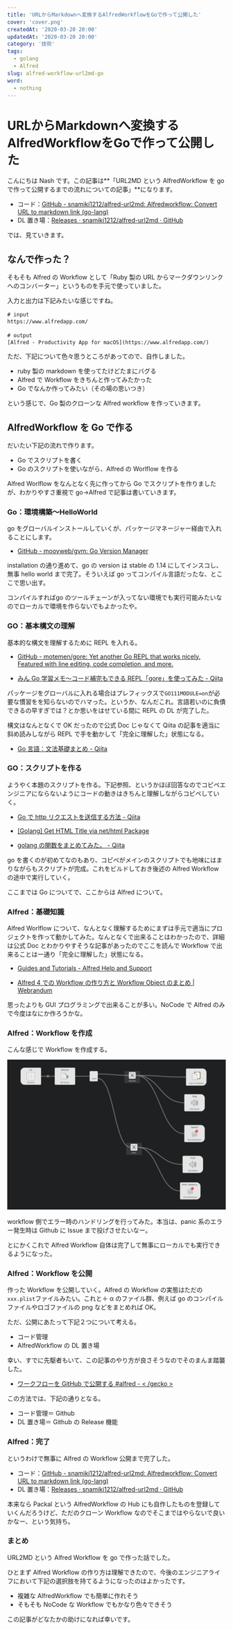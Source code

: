 ```yaml
---
title: 'URLからMarkdownへ変換するAlfredWorkflowをGoで作って公開した'
cover: 'cover.png'
createdAt: '2020-03-20 20:00'
updatedAt: '2020-03-20 20:00'
category: '技術'
tags:
  - golang
  - Alfred
slug: alfred-workflow-url2md-go
word:
  - nothing
---
```


# URLからMarkdownへ変換するAlfredWorkflowをGoで作って公開した

こんにちは Nash です。この記事は**「URL2MD という AlfredWorkflow を go で作って公開するまでの流れについての記事」**になります。

- コード：[GitHub - snamiki1212/alfred-url2md: Alfredworkflow: Convert URL to markdown link (go-lang)](https://github.com/snamiki1212/alfred-url2md)
- DL 置き場：[Releases · snamiki1212/alfred-url2md · GitHub](https://github.com/snamiki1212/alfred-url2md/releases)

では、見ていきます。

## なんで作った？

そもそも Alfred の Workflow として「Ruby 製の URL からマークダウンリンクへのコンバーター」というものを手元で使っていました。

入力と出力は下記みたいな感じですね。

```shell
# input
https://www.alfredapp.com/

# output
[Alfred - Productivity App for macOS](https://www.alfredapp.com/)
```

ただ、下記について色々思うところがあってので、自作しました。

- ruby 製の markdown を使ってたけどたまにバグる
- Alfred で Workflow をきちんと作ってみたかった
- Go でなんか作ってみたい（その場の思いつき）

という感じで、Go 製のクローンな Alfred workflow を作っていきます。

## AlfredWorkflow を Go で作る

だいたい下記の流れで作ります。

- Go でスクリプトを書く
- Go のスクリプトを使いながら、Alfred の Worlflow を作る

Alfred Worlflow をなんとなく先に作ってから Go でスクリプトを作りましたが、わかりやすさ重視で go→Alfred で記事は書いていきます。

### Go：環境構築〜HelloWorld

go をグローバルインストールしていくが、パッケージマネージャー経由で入れることにします。

- [GitHub - moovweb/gvm: Go Version Manager](https://github.com/moovweb/gvm)

installation の通り進めて、go の version は stable の 1.14 にしてインスコし、無事 hello world まで完了。そういえば go ってコンパイル言語だったな、とここで思い出す。

コンパイルすればgo のツールチェーンが入ってない環境でも実行可能みたいなのでローカルで環境を作らないでもよかったや。

### GO：基本構文の理解

基本的な構文を理解するために REPL を入れる。

- [GitHub - motemen/gore: Yet another Go REPL that works nicely. Featured with line editing, code completion, and more.](https://github.com/motemen/gore)

- [みん Go 学習メモ〜コード補完もできる REPL「gore」を使ってみた - Qiita](https://qiita.com/Ken2mer/items/94301d04d65c82088c60)

パッケージをグローバルに入れる場合はプレフィックスで`GO111MODULE=on`が必要な慣習をを知らないのでハマった。というか、なんだこれ。言語若いのに負債できるの早すぎでは？とか思いをはせている間に REPL の DL が完了した。

構文はなんとなくで OK だったので公式 Doc じゃなくて Qiita の記事を適当に斜め読みしながら REPL で手を動かして「完全に理解した」状態になる。

- [Go 言語：文法基礎まとめ - Qiita](https://qiita.com/HiromuMasuda0228/items/65b9a593275f769f6b69)

### GO：スクリプトを作る

ようやく本題のスクリプトを作る。下記参照、というかほぼ回答なのでコピペエンジニアにならないようにコードの動きはきちんと理解しながらコピペしていく。

- [Go で http リクエストを送信する方法 - Qiita](https://qiita.com/taizo/items/c397dbfed7215969b0a5)
- [[Golang] Get HTML Title via net/html Package](https://siongui.github.io/2016/05/10/go-get-html-title-via-net-html/)

- [golang の関数をまとめてみた。 - Qiita](https://qiita.com/pei0804/items/dd8acfba3dfe32530717#%E9%81%85%E5%BB%B6%E9%96%A2%E6%95%B0%E5%91%BC%E3%81%B3%E5%87%BA%E3%81%97)

go を書くのが初めてなのもあり、コピペがメインのスクリプトでも地味にはまりながらもスクリプトが完成。これをビルドしておき後述の Alfred Workflow の途中で実行していく。

ここまでは Go についてで、ここからは Alfred について。

### Alfred：基礎知識

Alfred Worlflow について、なんとなく理解するためにまずは手元で適当にプロジェクトを作って動かしてみた。なんとなくで出来ることはわかったので、詳細は公式 Doc とわかりやすそうな記事があったのでここを読んで Workflow で出来ることは一通り「完全に理解した」状態になる。

- [Guides and Tutorials - Alfred Help and Support](https://www.alfredapp.com/help/guides-and-tutorials/)

- [Alfred 4 での Workflow の作り方と Workflow Object のまとめ | Webrandum](https://webrandum.net/alfred4-how-to-create-workflow/)

思ったよりも GUI プログラミングで出来ることが多い。NoCode で Alfred のみで今度はなにか作ろうかな。

### Alfred：Workflow を作成

こんな感じで Workflow を作成する。

![alfred-workflow](1.png)

workflow 側でエラー時のハンドリングを行ってみた。本当は、panic 系のエラー発生時は Github に Issue まで投げさせたいなー。

とにかくこれで Alfred Workflow 自体は完了して無事にローカルでも実行できるようになった。

### Alfred：Workflow を公開

作った Workflow を公開していく。Alfred の Workflow の実態はただの`xxx.plist`ファイルみたい。これと＋ α のファイル群、例えば go のコンパイルファイルやロゴファイルの png などをまとめれば OK。

ただ、公開にあたって下記２つについて考える。

- コード管理
- AlfredWorkflow の DL 置き場

幸い、すでに先駆者もいて、この記事のやり方が良さそうなのでそのまんま踏襲した。

- [ワークフローを GitHub で公開する #alfred - < /gecko >](https://geckotang.tumblr.com/post/104996742061/%E3%83%AF%E3%83%BC%E3%82%AF%E3%83%95%E3%83%AD%E3%83%BC%E3%82%92github%E3%81%A7%E5%85%AC%E9%96%8B%E3%81%99%E3%82%8B-alfred)

この方法では、下記の通りとなる。

- コード管理＝ Github
- DL 置き場＝ Github の Release 機能

### Alfred：完了

というわけで無事に Alfred の Workflow 公開まで完了した。

- コード：[GitHub - snamiki1212/alfred-url2md: Alfredworkflow: Convert URL to markdown link (go-lang)](https://github.com/snamiki1212/alfred-url2md)
- DL 置き場：[Releases · snamiki1212/alfred-url2md · GitHub](https://github.com/snamiki1212/alfred-url2md/releases)

本来なら Packal という AlfredWorkflow の Hub にも自作したものを登録していくんだろうけど、ただのクローン Workflow なのでそこまではやらないで良いかなー、という気持ち。

### まとめ

URL2MD という Alfred Workflow を go で作った話でした。

ひとまず Alfred Workflow の作り方は理解できたので、今後のエンジニアライフにおいて下記の選択肢を持てるようになったのはよかったです。

- 複雑な AlfredWorkflow でも簡単に作れそう
- そもそも NoCode な Workflow でもかなり色々できそう

この記事がどなたかの助けになれば幸いです。
